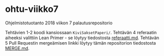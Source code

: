 # ohtu-viikko7

Ohjelmistotuotanto 2018 viikon 7 palautusrepositorio

Tehtävien 1-2 koodi kansiossaan `KiviSaksetPaperi/`. Tehtävän 4 referaatin aiheeksi valittiin Lean Primer - se löytyy tiedostosta [referaatti.md](https://github.com/l-y-l/ohtu-viikko7/blob/master/referaatti.md). Tehtävän 5 Pull Requestin mergeämisen linkki löytyy tämän repositorion tiedostosta [MERGE.md](https://github.com/l-y-l/ohtu-viikko7/blob/master/MERGE.md).

